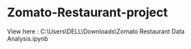 # Zomato-Restaurant-project
View here : 
C:\\Users\\DELL\\Downloads\\Zomato Restaurant  Data Analysis.ipynb
